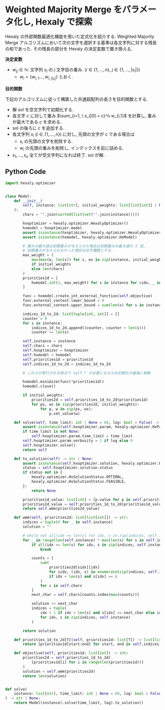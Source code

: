 # Weighted Majority Merge をパラメータ化し, Hexaly で探索

Hexaly の外部関数最適化機能を用いた定式化を紹介する.
Weighted Majority Merge アルゴリズムにおいて次の文字を選択する基準は各文字列に対する残長の和であった.
その残長の部分を Hexaly の決定変数で置き換える.

**決定変数**

- $w_{ij} \in \mathbb{N}$: 文字列 $s_i$ の $j$ 文字目の重み. $(i \in \lbrace 1, \dots, n \rbrace, \ j \in \lbrace 1, \dots, |s_i| \rbrace)$
    - $w_i = \lbrace w_{i,1} \dots, w_{i,|s_i|} \rbrace$ とおく.


**目的関数**

下記のアルゴリズムに従って構築した共通超配列の長さを目的関数とする.

- 解 $\mathrm{sol}$ を空文字列で初期化する.
- 各文字 $c$ に対して重み $\sum_{i=1, \ s_i[0] = c}^n w_{i,1}$ を計算し, 重みが最大である $c$ を求める.
- $\mathrm{sol}$ の後ろに $c$ を追加する.
- 各文字列 $s_i \ (i \in \lbrace 1, \dots, n \rbrace)$ に対し, 先頭の文字が $c$ である場合は
    - $s_i$ の先頭の文字を削除する.
    - $w_i$ の先頭の重みを削除し, インデックスを前に詰める.
- $s_1, \dots, s_n$ 全てが空文字列になれば終了. $\mathrm{sol}$ が解.

## Python Code

```python
import hexaly.optimizer


class Model:
    def __init__(
        self, instance: list[str], initial_weights: list[list[int]] | None = None
    ):
        chars = "".join(sorted(list(set("".join(instance)))))

        hxoptimizer = hexaly.optimizer.HexalyOptimizer()
        hxmodel = hxoptimizer.model
        assert isinstance(hxoptimizer, hexaly.optimizer.HexalyOptimizer)
        assert isinstance(hxmodel, hexaly.optimizer.HxModel)

        # 重みの最大値は初期重みが与えられた場合は初期重みの最大値の 2 倍,
        # 初期重みが与えられなかった場合は文字種数とする.
        max_weight = (
            max(max(w, len(s)) for s, ws in zip(instance, initial_weights) for w in ws)
            if initial_weights
            else len(chars)
        )
        priorities1d = [
            hxmodel.int(1, max_weight) for s in instance for cidx, _ in enumerate(s)
        ]

        func = hxmodel.create_int_external_function(self.objective)
        func.external_context.lower_bound = 0
        func.external_context.upper_bound = sum(len(s) for s in instance)

        indices_1d_to_2d: list[tuple[int, int]] = []
        counter = 0
        for s in instance:
            indices_1d_to_2d.append((counter, counter + len(s)))
            counter += len(s)

        self.instance = instance
        self.chars = chars
        self.hxoptimizer = hxoptimizer
        self.hxmodel = hxmodel
        self.priorities1d = priorities1d
        self.indices_1d_to_2d = indices_1d_to_2d

        # これらが実行される時点で self.* が必要になるため初期化の最後に移動

        hxmodel.minimize(func(*priorities1d))
        hxmodel.close()

        if initial_weights:
            priorities2d = self.priorities_1d_to_2d(priorities1d)
            for ps, ws in zip(priorities2d, initial_weights):
                for p, w in zip(ps, ws):
                    p.set_value(w)

    def solve(self, time_limit: int | None = 60, log: bool = False) -> "Model":
        assert isinstance(self.hxoptimizer.param, hexaly.optimizer.HxParam)
        if time_limit is not None:
            self.hxoptimizer.param.time_limit = time_limit
        self.hxoptimizer.param.verbosity = 1 if log else 0
        self.hxoptimizer.solve()
        return self

    def to_solution(self) -> str | None:
        assert isinstance(self.hxoptimizer.solution, hexaly.optimizer.HxSolution)
        status = self.hxoptimizer.solution.status
        if status not in {
            hexaly.optimizer.HxSolutionStatus.OPTIMAL,
            hexaly.optimizer.HxSolutionStatus.FEASIBLE,
        }:
            return None

        priorities1d_value: list[int] = [p.value for p in self.priorities1d]
        priorities2d_value = self.priorities_1d_to_2d(priorities1d_value)
        return self.wmm(priorities2d_value)

    def wmm(self, priorities2d: list[list[int]]) -> str:
        indices = tuple(0 for _ in self.instance)
        solution = ""

        # while not all(idx == len(s) for idx, s in zip(indices, self.instance)):
        for _ in range(len(self.instance) * max(len(s) for s in self.instance)):
            if all(idx == len(s) for idx, s in zip(indices, self.instance)):
                break

            counts = [
                sum(
                    priorities2d[sidx][idx]
                    for sidx, (idx, s) in enumerate(zip(indices, self.instance))
                    if idx < len(s) and s[idx] == c
                )
                for c in self.chars
            ]
            next_char = self.chars[counts.index(max(counts))]

            solution += next_char
            indices = tuple(
                idx + 1 if idx < len(s) and s[idx] == next_char else idx
                for idx, s in zip(indices, self.instance)
            )

        return solution

    def priorities_1d_to_2d[T](self, priorities1d: list[T]) -> list[list[T]]:
        return [priorities1d[start:end] for start, end in self.indices_1d_to_2d]

    def objective(self, priorities1d: list[int]) -> int:
        priorities2d = self.priorities_1d_to_2d(
            [priorities1d[i] for i in range(len(priorities1d))]
        )
        solution = self.wmm(priorities2d)
        return len(solution)


def solve(
    instance: list[str], time_limit: int | None = 60, log: bool = False
) -> str | None:
    return Model(instance).solve(time_limit, log).to_solution()
```
